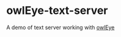 # owlEye-text-server
A demo of text server working with [owlEye](https://github.com/JerryLiao26/owlEye)
